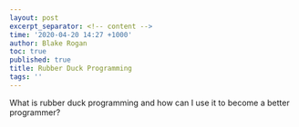 ```yaml
---
layout: post
excerpt_separator: <!-- content -->
time: '2020-04-20 14:27 +1000'
author: Blake Rogan
toc: true
published: true
title: Rubber Duck Programming
tags: ''
---
```

What is rubber duck programming and how can I use it to become a better programmer?
